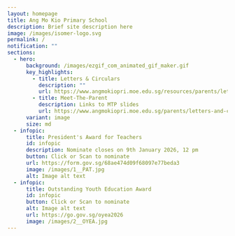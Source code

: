 ```yaml
---
layout: homepage
title: Ang Mo Kio Primary School
description: Brief site description here
image: /images/isomer-logo.svg
permalink: /
notification: ""
sections:
  - hero:
      background: /images/ezgif_com_animated_gif_maker.gif
      key_highlights:
        - title: Letters & Circulars
          description: ""
          url: https://www.angmokiopri.moe.edu.sg/resources/parents/letters-n-circulars/
        - title: Meet-The-Parent
          description: Links to MTP slides
          url: https://www.angmokiopri.moe.edu.sg/parents/letters-and-circulars/meet-the-parents/
      variant: image
      size: md
  - infopic:
      title: President's Award for Teachers
      id: infopic
      description: Nominate closes on 9th January 2026, 12 pm
      button: Click or Scan to nominate
      url: https://form.gov.sg/68ae474d09f68097e77beda3
      image: /images/1__PAT.jpg
      alt: Image alt text
  - infopic:
      title: Outstanding Youth Education Award
      id: infopic
      button: Click or Scan to nominate
      alt: Image alt text
      url: https://go.gov.sg/oyea2026
      image: /images/2__OYEA.jpg
---
```

